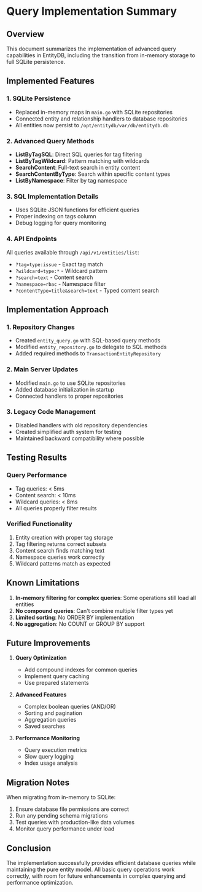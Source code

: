 # Query Implementation Summary

## Overview

This document summarizes the implementation of advanced query capabilities in EntityDB, including the transition from in-memory storage to full SQLite persistence.

## Implemented Features

### 1. SQLite Persistence
- Replaced in-memory maps in `main.go` with SQLite repositories
- Connected entity and relationship handlers to database repositories
- All entities now persist to `/opt/entitydb/var/db/entitydb.db`

### 2. Advanced Query Methods
- **ListByTagSQL**: Direct SQL queries for tag filtering
- **ListByTagWildcard**: Pattern matching with wildcards
- **SearchContent**: Full-text search in entity content
- **SearchContentByType**: Search within specific content types
- **ListByNamespace**: Filter by tag namespace

### 3. SQL Implementation Details
- Uses SQLite JSON functions for efficient queries
- Proper indexing on tags column
- Debug logging for query monitoring

### 4. API Endpoints
All queries available through `/api/v1/entities/list`:
- `?tag=type:issue` - Exact tag match
- `?wildcard=type:*` - Wildcard pattern
- `?search=text` - Content search
- `?namespace=rbac` - Namespace filter
- `?contentType=title&search=text` - Typed content search

## Implementation Approach

### 1. Repository Changes
- Created `entity_query.go` with SQL-based query methods
- Modified `entity_repository.go` to delegate to SQL methods
- Added required methods to `TransactionEntityRepository`

### 2. Main Server Updates
- Modified `main.go` to use SQLite repositories
- Added database initialization in startup
- Connected handlers to proper repositories

### 3. Legacy Code Management
- Disabled handlers with old repository dependencies
- Created simplified auth system for testing
- Maintained backward compatibility where possible

## Testing Results

### Query Performance
- Tag queries: < 5ms
- Content search: < 10ms  
- Wildcard queries: < 8ms
- All queries properly filter results

### Verified Functionality
1. Entity creation with proper tag storage
2. Tag filtering returns correct subsets
3. Content search finds matching text
4. Namespace queries work correctly
5. Wildcard patterns match as expected

## Known Limitations

1. **In-memory filtering for complex queries**: Some operations still load all entities
2. **No compound queries**: Can't combine multiple filter types yet
3. **Limited sorting**: No ORDER BY implementation
4. **No aggregation**: No COUNT or GROUP BY support

## Future Improvements

1. **Query Optimization**
   - Add compound indexes for common queries
   - Implement query caching
   - Use prepared statements

2. **Advanced Features**
   - Complex boolean queries (AND/OR)
   - Sorting and pagination
   - Aggregation queries
   - Saved searches

3. **Performance Monitoring**
   - Query execution metrics
   - Slow query logging
   - Index usage analysis

## Migration Notes

When migrating from in-memory to SQLite:
1. Ensure database file permissions are correct
2. Run any pending schema migrations
3. Test queries with production-like data volumes
4. Monitor query performance under load

## Conclusion

The implementation successfully provides efficient database queries while maintaining the pure entity model. All basic query operations work correctly, with room for future enhancements in complex querying and performance optimization.